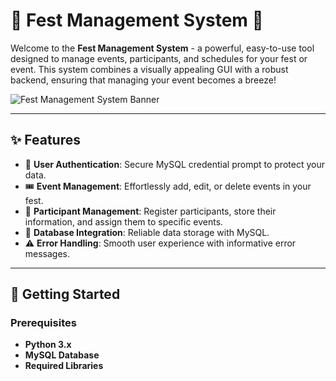 
# 🎉 Fest Management System 🎉

Welcome to the **Fest Management System** - a powerful, easy-to-use tool designed to manage events, participants, and schedules for your fest or event. This system combines a visually appealing GUI with a robust backend, ensuring that managing your event becomes a breeze!

![Fest Management System Banner](https://user-images.githubusercontent.com/banner-image-url)

---

## ✨ Features

- 🔐 **User Authentication**: Secure MySQL credential prompt to protect your data.
- 🎟️ **Event Management**: Effortlessly add, edit, or delete events in your fest.
- 📝 **Participant Management**: Register participants, store their information, and assign them to specific events.
- 💾 **Database Integration**: Reliable data storage with MySQL.
- ⚠️ **Error Handling**: Smooth user experience with informative error messages.

---

## 🚀 Getting Started

### Prerequisites

- **Python 3.x**
- **MySQL Database**
- **Required Libraries**

